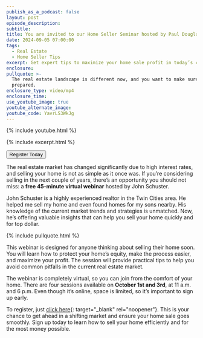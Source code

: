 ```yaml
---
publish_as_a_podcast: false
layout: post
episode_description:
subtitle:
title: You are invited to our Home Seller Seminar hosted by Paul Douglas
date: 2024-09-05 07:00:00
tags:
  - Real Estate
  - Home Seller Tips
excerpt: Get expert tips to maximize your home sale profit in today’s changing market.
enclosure:
pullquote: >-
  The real estate landscape is different now, and you want to make sure you’re
  prepared.
enclosure_type: video/mp4
enclosure_time:
use_youtube_image: true
youtube_alternate_image:
youtube_code: YavrLS3WkJg
---
```

{% include youtube.html %}

{% include excerpt.html %}


<div class="text-center"><a href="https://www.johnschustergroup.com/home_seller_forum" target="blank"><button type="button">Register Today</button></a></div>

The real estate market has changed significantly due to high interest rates, and selling your home is not as simple as it once was. If you’re considering selling in the next couple of years, there’s an opportunity you should not miss: a **free 45-minute virtual webinar** hosted by John Schuster.

John Schuster is a highly experienced realtor in the Twin Cities area. He helped me sell my home and even found homes for my sons nearby. His knowledge of the current market trends and strategies is unmatched. Now, he’s offering valuable insights that can help you sell your home quickly and for top dollar.<br>

{% include pullquote.html %}

This webinar is designed for anyone thinking about selling their home soon. You will learn how to protect your home’s equity, make the process easier, and maximize your profit. The session will provide practical tips to help you avoid common pitfalls in the current real estate market.

The webinar is completely virtual, so you can join from the comfort of your home. There are four sessions available on **October 1st and 3rd**, at 11 a.m. and 6 p.m. Even though it’s online, space is limited, so it’s important to sign up early.

To register, just [click here](https://www.johnschustergroup.com/home_seller_forum){: target="_blank" rel="noopener"}. This is your chance to get ahead in a shifting market and ensure your home sale goes smoothly. Sign up today to learn how to sell your home efficiently and for the most money possible.
